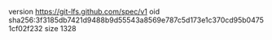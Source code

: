 version https://git-lfs.github.com/spec/v1
oid sha256:3f3185db7421d9488b9d55543a8569e787c5d173e1c370cd95b04751cf02f232
size 1328
